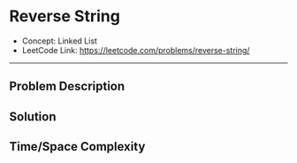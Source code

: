 # Reverse String

- Concept: Linked List
- LeetCode Link: https://leetcode.com/problems/reverse-string/

---

## Problem Description

## Solution

## Time/Space Complexity


